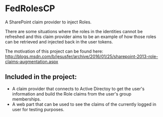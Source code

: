 # FedRolesCP
A SharePoint claim provider to inject Roles.

There are some situations where the roles in the identities cannot be refreshed and this claim provider aims to be an example of how those roles can be retrieved and injected back in the user tokens.

The motivation of this project can be found here: http://blogs.msdn.com/b/jesusfer/archive/2016/01/25/sharepoint-2013-role-claims-augmentation.aspx

## Included in the project:
- A claim provider that connects to Active Directoy to get the user's information and build the Role claims from the user's group memberships.
- A web part that can be used to see the claims of the currently logged in user for testing purposes.
